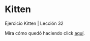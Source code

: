 # Kitten
Ejercicio Kitten | Lección 32

Mira cómo quedó haciendo click [aquí](https://itsandromeda.github.io/Kitten/).
